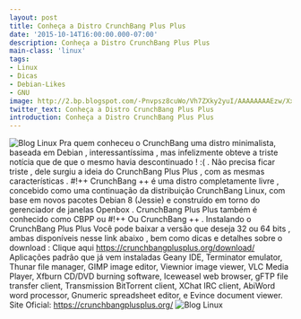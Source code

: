 ```yaml
---
layout: post
title: Conheça a Distro CrunchBang Plus Plus
date: '2015-10-14T16:00:00.000-07:00'
description: Conheça a Distro CrunchBang Plus Plus
main-class: 'linux'
tags:
- Linux
- Dicas
- Debian-Likes
- GNU
image: http://2.bp.blogspot.com/-Pnvpsz8cuWo/Vh7ZXky2yuI/AAAAAAAAEzw/Xxj3eKPQvUc/s72-c/cbppanother.png
twitter_text: Conheça a Distro CrunchBang Plus Plus
introduction: Conheça a Distro CrunchBang Plus Plus
---
```

![Blog Linux](http://2.bp.blogspot.com/-Pnvpsz8cuWo/Vh7ZXky2yuI/AAAAAAAAEzw/Xxj3eKPQvUc/s640/cbppanother.png "Blog Linux")
Pra quem conheceu o CrunchBang uma distro minimalista, baseada em Debian , interessantíssima , mas infelizmente obteve a triste notícia que de que o mesmo havia descontinuado ! :( . Não precisa ficar triste , dele surgiu a ideia do CrunchBang Plus Plus , com as mesmas características .
#!++
CrunchBang ++ é uma distro completamente livre , concebido como uma continuação da distribuição CrunchBang Linux, com base em novos pacotes Debian 8 (Jessie) e construído em torno do gerenciador de janelas Openbox . CrunchBang Plus Plus também é conhecido como CBPP ou #!++ Ou CrunchBang ++ .
Instalando o CrunchBang Plus Plus
Você pode baixar a versão que deseja 32 ou 64 bits , ambas disponíveis nesse link abaixo , bem como dicas e detalhes sobre o download :
Clique aqui https://crunchbangplusplus.org/download/
Aplicações padrão que já vem instaladas
Geany IDE, Terminator emulator, Thunar file manager, GIMP image editor, Viewnior image viewer, VLC Media Player, Xfburn CD/DVD burning software, Iceweasel web browser, gFTP file transfer client, Transmission BitTorrent client, XChat IRC client, AbiWord word processor, Gnumeric spreadsheet editor, e Evince document viewer.
Site Oficial:
https://crunchbangplusplus.org/
![Blog Linux](http://1.bp.blogspot.com/-oTcp3UCTtDo/Vh7dPzwfLFI/AAAAAAAAEz8/ED1Dbb3D-4o/s640/cbppviewfolers.png "Blog Linux")
